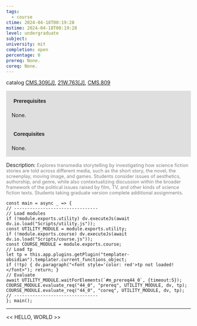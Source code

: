 ```yaml
---
tags:
  - course
ctime: 2024-04-18T00:19:28
mstime: 2024-04-18T00:19:28
level: undergraduate
subject: 
university: mit
completion: open
percentage: 0
prereq: None.
coreq: None.
---
```


catalog [CMS.309[J]](http://student.mit.edu/catalog/mCMSa.html#CMS.309), [21W.763[J]](http://student.mit.edu/catalog/m21Wb.html#21W.763), [CMS.809](http://student.mit.edu/catalog/mCMSa.html#CMS.809)

<span style="display: block; padding: 15px; background-color: rgb(100, 100, 100, 0.2);"><font id="m_prereq44_0" style="display: block; font-family: Arial, sans-serif; font-weight: bold; padding: 5px">Prerequisites</font><br><span id="prereq44_0">None.</span></span>
<span style="display: block; padding: 15px; background-color: rgb(100, 100, 100, 0.2);"><font id="m_coreq44_0" style="display: block; font-family: Arial, sans-serif; font-weight: bold; padding: 5px">Corequisites</font><br><span id="coreq44_0">None.</span></span>

<font style="">Description:</font>
<font style="color: grey; font-size: 0.8rem;">Explores transmedia storytelling by investigating how science fiction stories are told across different media, such as the short story, the novel, the screenplay, moving image, and games. Students consider issues of aesthetics, authorship, and genre, while also contextualizing discussion within the broader framework of the political issues raised by film, TV, and other kinds of science fiction texts. Students taking graduate version complete additional assignments.</font>

```dataviewjs
const main = async _ => {
// --------------------------------
// Load modules
if (!module.exports.utility) dv.executeJs(await dv.io.load("Scripts/utility.js"));
const UTILITY_MODULE = module.exports.utility;
if (!module.exports.course) dv.executeJs(await dv.io.load("Scripts/course.js"));
const COURSE_MODULE = module.exports.course;
// Load tp
let tp = this.app.plugins.getPlugin("templater-obsidian").templater.current_functions_object;
if (!tp) { dv.paragraph("<font style='color: red'>tp not loaded!</font>"); return; }
// Evaluate
await UTILITY_MODULE.waitForElements(`#m_prereq44_0`, {timeout:5});
COURSE_MODULE.evaluate_req("44_0", "prereq", UTILITY_MODULE, dv, tp);
COURSE_MODULE.evaluate_req("44_0", "coreq", UTILITY_MODULE, dv, tp);
// --------------------------------
}; main();
```

---

<< HELLO, WORLD >>
